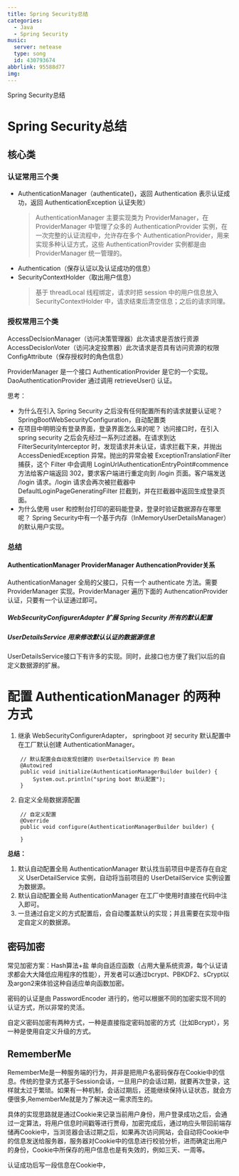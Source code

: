 ```yaml
---
title: Spring Security总结
categories:
  - Java
  - Spring Security
music:
  server: netease
  type: song
  id: 430793674
abbrlink: 95588d77
img:
---
```


Spring Security总结

<!-- more -->

# Spring Security总结
<!-- @import "[TOC]" {cmd="toc" depthFrom=2 depthTo=4 orderedList=true} -->

## 核心类

### 认证常用三个类
- AuthenticationManager（authenticate()，返回 Authentication 表示认证成功，返回 AuthenticationException 认证失败）
    > AuthenticationManager 主要实现类为 ProviderManager，在 ProviderManager 中管理了众多的 AuthenticationProvider 实例，在一次完整的认证流程中，允许存在多个 AuthenticationProvider，用来实现多种认证方式，这些 AuthenticationProvider 实例都是由 ProviderManager 统一管理的。
- Authentication（保存认证以及认证成功的信息）
- SecurityContextHolder（取出用户信息）
  > 基于 threadLocal 线程绑定，请求时把 session 中的用户信息放入 SecurityContextHolder 中，请求结束后清空信息；之后的请求同理。


### 授权常用三个类
AccessDeclsionManager（访问决策管理器）此次请求是否放行资源
AccessDecislonVoter（访问决定投票器）此次请求是否具有访问资源的权限
ConfigAttribute（保存授权时的角色信息）



ProviderManager 是一个接口
AuthenticationProvider 是它的一个实现。
DaoAuthenticationProvider 通过调用 retrieveUser() 认证。

思考：
- 为什么在引入 Spring Security 之后没有任何配置所有的请求就要认证呢？
  SpringBootWebSecurityConfiguration，自动配置类
- 在项目中明明没有登录界面，登录界面怎么来的呢？
  访问接口时，在引入 spring security 之后会先经过一系列过滤器。在请求到达 FilterSecurityInterceptor 时，发现请求并未认证，请求拦截下来，并抛出 AccessDeniedException 异常。抛出的异常会被 ExceptionTranslationFilter 捕获，这个 Filter 中会调用 LoginUrlAuthenticationEntryPoint#commence 方法给客户端返回 302，要求客户端进行重定向到 /login 页面。客户端发送 /login 请求。/login 请求会再次被拦截器中 DefaultLoginPageGeneratingFilter 拦截到，并在拦截器中返回生成登录页面。
- 为什么使用 user 和控制台打印的密码能登录，登录时验证数据源存在哪里呢？
  Spring Security中有一个基于内存（InMemoryUserDetailsManager）的默认用户实现。



### 总结
#### AuthenticationManager ProviderManager AuthencationProvider关系

AuthenticationManager 全局的父接口，只有一个 authenticate 方法。需要 ProviderManager 实现。ProviderManager 遍历下面的 AuthencationProvider 认证，只要有一个认证通过即可。

##### WebSecurityConfigurerAdapter 扩展 Spring Security 所有的默认配置

##### UserDetailsService 用来修改默认认证的数据源信息

UserDetailsService接口下有许多的实现。同时，此接口也方便了我们以后的自定义数据源的扩展。

# 配置 AuthenticationManager 的两种方式
1. 继承 WebSecurityConfigurerAdapter，
   springboot 对 security 默认配置中 在工厂默认创建 AuthenticationManager。
```java{.line-numbres}
    // 默认配置会自动发现创建的 UserDetailService 的 Bean
    @Autowired
    public void initialize(AuthenticationManagerBuilder builder) {
        System.out.println("spring boot 默认配置");
    }
```
2. 自定义全局数据源配置
```java{.line-numbres}
    // 自定义配置
    @Override
    public void configure(AuthenticationManagerBuilder builder) {
        
    }
```
**总结：** 
1. 默认自动配置全局 AuthenticationManager 默认找当前项目中是否存在自定义 UserDetailService 实例，自动将当前项目的 UserDetailService 实例设置为数据源。
2. 默认自动配置全局 AuthenticationManager 在工厂中使用时直接在代码中注入即可。
3. 一旦通过自定义的方式配置后，会自动覆盖默认的实现；并且需要在实现中指定自定义的数据源。


## 密码加密

常见加密方案：Hash算法+盐
单向自适应函数（占用大量系统资源，每个认证请求都会大大降低应用程序的性能），开发者可以通过bcrypt、PBKDF2、sCrypt以及argon2来体验这种自适应单向函数加密。

密码的认证是由 PasswordEncoder 进行的，他可以根据不同的加密实现不同的认证方式，所以非常的灵活。

自定义密码加密有两种方式，一种是直接指定密码加密的方式（比如Bcrypt），另一种是使用自定义升级的方式。

## RememberMe
RememberMe是一种服务端的行为，并非是把用户名密码保存在Cookie中的信息。传统的登录方式基于Session会话，一旦用户的会话过期，就要再次登录，这样就太过于繁琐。如果有一种机制，会话过期后，还能继续保持认证状态，就会方便很多,RememberMe就是为了解决这一需求而生的。

具体的实现思路就是通过Cookie来记录当前用户身份，用户登录成功之后，会通过一定算法，将用户信息时间戳等进行贾母，加密完成后，通过响应头带回前端存储再Cookie中，当浏览器会话过期之后，如果再次访问网站，会自动将Cookie中的信息发送给服务器，服务器对Cookie中的信息进行校验分析，进而确定出用户的身份，Cookie中所保存的用户信息也是有失效的，例如三天、一周等。

认证成功后写一段信息在Cookie中，
